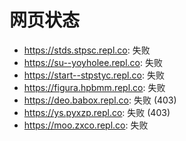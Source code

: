 # 网页状态
- https://stds.stpsc.repl.co: 失败
- https://su--yoyholee.repl.co: 失败
- https://start--stpstyc.repl.co: 失败
- https://figura.hpbmm.repl.co: 失败
- https://deo.babox.repl.co: 失败 (403)
- https://ys.pyxzp.repl.co: 失败 (403)
- https://moo.zxco.repl.co: 失败
